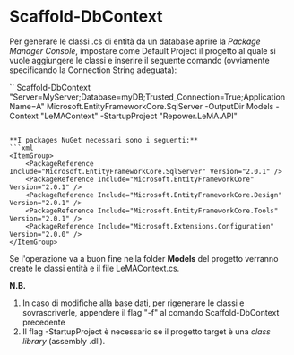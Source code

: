 # Scaffold-DbContext #
Per generare le classi .cs di entità da un database aprire la *Package Manager Console*, 
impostare come Default Project il progetto al quale si vuole aggiungere le classi e 
inserire il seguente comando (ovviamente specificando la Connection String adeguata):

``
Scaffold-DbContext "Server=MyServer;Database=myDB;Trusted_Connection=True;Application Name=A" Microsoft.EntityFrameworkCore.SqlServer
-OutputDir Models -Context "LeMAContext" -StartupProject "Repower.LeMA.API"
```

**I packages NuGet necessari sono i seguenti:**
```xml
<ItemGroup>
    <PackageReference Include="Microsoft.EntityFrameworkCore.SqlServer" Version="2.0.1" />
    <PackageReference Include="Microsoft.EntityFrameworkCore" Version="2.0.1" />
    <PackageReference Include="Microsoft.EntityFrameworkCore.Design" Version="2.0.1" />
    <PackageReference Include="Microsoft.EntityFrameworkCore.Tools" Version="2.0.1" />  
    <PackageReference Include="Microsoft.Extensions.Configuration" Version="2.0.0" />   
</ItemGroup>
```

Se l'operazione va a buon fine nella folder **Models** del progetto verranno create le classi entità e il file LeMAContext.cs.

**N.B.**

1) In caso di modifiche alla base dati, per rigenerare le classi e sovrascriverle, appendere il flag "-f" al comando Scaffold-DbContext precedente
2) Il flag -StartupProject è necessario se il progetto target è una *class library* (assembly .dll).
